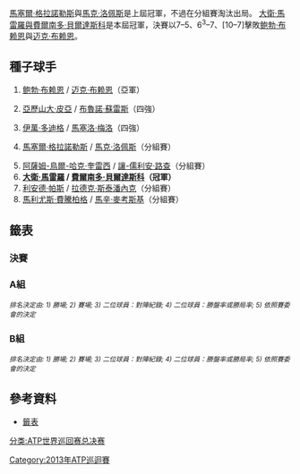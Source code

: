 [馬塞爾·格拉諾勒斯](../Page/馬塞爾·格拉諾勒斯.md "wikilink")與[馬克·洛佩斯](../Page/馬克·洛佩斯.md "wikilink")是上屆冠軍，不過在分組賽淘汰出局。
[大衛·馬雷羅與](https://zh.wikipedia.org/wiki/大衛·馬雷羅 "wikilink")[費爾南多·貝爾達斯科](../Page/費爾南多·貝爾達斯科.md "wikilink")是本屆冠軍，決賽以7–5、6<sup>3</sup>–7、\[10–7\]擊敗[鲍勃·布赖恩](../Page/鲍勃·布赖恩.md "wikilink")與[迈克·布赖恩](../Page/迈克·布赖恩.md "wikilink")。

## 種子球手

1.  [鲍勃·布赖恩](../Page/鲍勃·布赖恩.md "wikilink") /  [迈克·布赖恩](../Page/迈克·布赖恩.md "wikilink")（亞軍）

2.  [亞歷山大·皮亞](https://zh.wikipedia.org/wiki/亞歷山大·皮亞 "wikilink") /  [布魯諾·蘇雷斯](../Page/布魯諾·蘇雷斯.md "wikilink")（四強）

3.  [伊萬·多迪格](https://zh.wikipedia.org/wiki/伊萬·多迪格 "wikilink") /  [馬塞洛·梅洛](../Page/馬塞洛·梅洛.md "wikilink")（四強）

4.  [馬塞爾·格拉諾勒斯](../Page/馬塞爾·格拉諾勒斯.md "wikilink") /  [馬克·洛佩斯](../Page/馬克·洛佩斯.md "wikilink")（分組賽）

<!-- end list -->

5.   [阿薩姆-鳥爾-哈克·奎雷西](https://zh.wikipedia.org/wiki/阿薩姆-鳥爾-哈克·奎雷西 "wikilink") /  [讓-儒利安·路查](../Page/讓-儒利安·路查.md "wikilink")（分組賽）
6.   **[大衛·馬雷羅](https://zh.wikipedia.org/wiki/大衛·馬雷羅 "wikilink") /  [費爾南多·貝爾達斯科](../Page/費爾南多·貝爾達斯科.md "wikilink")（冠軍）**
7.   [利安德·帕斯](https://zh.wikipedia.org/wiki/利安德·帕斯 "wikilink") /  [拉德克·斯泰潘內克](../Page/拉德克·斯泰潘內克.md "wikilink")（分組賽）
8.   [馬利尤斯·費騰柏格](../Page/馬利尤斯·費騰柏格.md "wikilink") /  [馬辛·麥考斯基](https://zh.wikipedia.org/wiki/馬辛·麥考斯基 "wikilink")（分組賽）

## 籤表

### 決賽

### A組

<small>*排名決定由: 1) 勝場; 2) 賽場; 3) 二位球員：對陣紀錄; 4) 二位球員：勝盤率或勝局率; 5) 依照賽委會的決定*</small>

### B組

<small>*排名決定由: 1) 勝場; 2) 賽場; 3) 二位球員：對陣紀錄; 4) 二位球員：勝盤率或勝局率; 5) 依照賽委會的決定*</small>

## 參考資料

  - [籤表](http://www.atpworldtour.com/posting/2013/605/mdd.pdf)

[分类:ATP世界巡回赛总决赛](https://zh.wikipedia.org/wiki/分类:ATP世界巡回赛总决赛 "wikilink")

[Category:2013年ATP巡迴賽](https://zh.wikipedia.org/wiki/Category:2013年ATP巡迴賽 "wikilink")